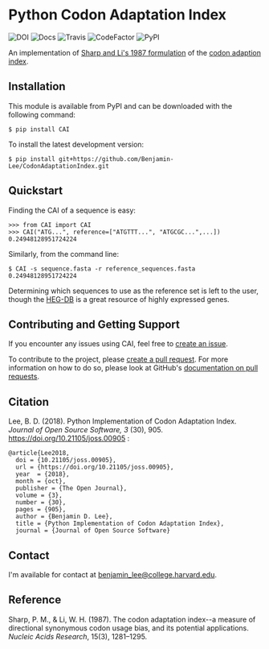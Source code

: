 Python Codon Adaptation Index
=============================

![DOI](http://joss.theoj.org/papers/8adf6bd9fd6391d5343d15ea0b6b6525/status.svg%0A%20:target:%20http://joss.theoj.org/papers/8adf6bd9fd6391d5343d15ea0b6b6525)
![Docs](https://readthedocs.org/projects/cai/badge/?version=latest%0A%20:target:%20https://cai.readthedocs.io/en/latest/?badge=latest%0A%20:alt:%20Documentation%20Status)
![Travis](https://travis-ci.org/Benjamin-Lee/CodonAdaptationIndex.svg?branch=master%0A%20:target:%20https://travis-ci.org/Benjamin-Lee/CodonAdaptationIndex)
![CodeFactor](https://www.codefactor.io/repository/github/benjamin-lee/codonadaptationindex/badge/master%0A%20:target:%20https://www.codefactor.io/repository/github/benjamin-lee/codonadaptationindex/overview/master)
![PyPI](https://img.shields.io/pypi/v/CAI.svg%0A%20:target:%20https://pypi.org/project/CAI/)

An implementation of [Sharp and Li's 1987
formulation](https://www.ncbi.nlm.nih.gov/pmc/articles/PMC340524/pdf/nar00247-0410.pdf)
of the [codon adaption
index](https://en.wikipedia.org/wiki/Codon_Adaptation_Index).

Installation
------------

This module is available from PyPI and can be downloaded with the
following command:

    $ pip install CAI

To install the latest development version:

    $ pip install git+https://github.com/Benjamin-Lee/CodonAdaptationIndex.git

Quickstart
----------

Finding the CAI of a sequence is easy:

    >>> from CAI import CAI
    >>> CAI("ATG...", reference=["ATGTTT...", "ATGCGC...",...])
    0.24948128951724224

Similarly, from the command line:

    $ CAI -s sequence.fasta -r reference_sequences.fasta
    0.24948128951724224

Determining which sequences to use as the reference set is left to the
user, though the [HEG-DB](http://genomes.urv.cat/HEG-DB/) is a great
resource of highly expressed genes.

Contributing and Getting Support
--------------------------------

If you encounter any issues using CAI, feel free to [create an
issue](https://github.com/Benjamin-Lee/CodonAdaptationIndex/issues).

To contribute to the project, please [create a pull
request](https://github.com/Benjamin-Lee/CodonAdaptationIndex/pulls).
For more information on how to do so, please look at GitHub's
[documentation on pull
requests](https://help.github.com/articles/about-pull-requests).

Citation
--------

Lee, B. D. (2018). Python Implementation of Codon Adaptation Index.
*Journal of Open Source Software, 3* (30), 905.
[<https://doi.org/10.21105/joss.00905>](https://doi.org/10.21105/joss.00905)
:

    @article{Lee2018,
      doi = {10.21105/joss.00905},
      url = {https://doi.org/10.21105/joss.00905},
      year  = {2018},
      month = {oct},
      publisher = {The Open Journal},
      volume = {3},
      number = {30},
      pages = {905},
      author = {Benjamin D. Lee},
      title = {Python Implementation of Codon Adaptation Index},
      journal = {Journal of Open Source Software}

Contact
-------

I'm available for contact at
[<benjamin_lee@college.harvard.edu>](mailto:benjamin_lee@college.harvard.edu).

Reference
---------

Sharp, P. M., & Li, W. H. (1987). The codon adaptation index--a measure
of directional synonymous codon usage bias, and its potential
applications. *Nucleic Acids Research*, 15(3), 1281–1295.
